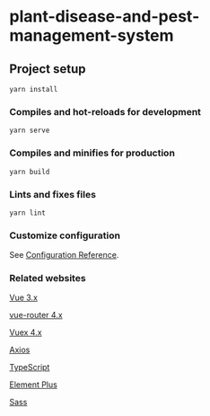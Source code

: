 # plant-disease-and-pest-management-system

## Project setup
```
yarn install
```

### Compiles and hot-reloads for development
```
yarn serve
```

### Compiles and minifies for production
```
yarn build
```

### Lints and fixes files
```
yarn lint
```

### Customize configuration
See [Configuration Reference](https://cli.vuejs.org/config/).

### Related websites

[Vue 3.x](https://v3.cn.vuejs.org/)

[vue-router 4.x](https://next.router.vuejs.org/zh/)

[Vuex 4.x](https://next.vuex.vuejs.org/zh/)

[Axios](https://github.com/axios/axios)

[TypeScript](https://www.typescriptlang.org/zh/)

[Element Plus](https://element-plus.gitee.io/#/zh-CN)

[Sass](https://www.sass.hk/)